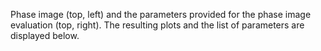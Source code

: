 Phase image (top, left) and the parameters provided for the phase image evaluation (top, right).  The resulting plots and the list of parameters are displayed below.
